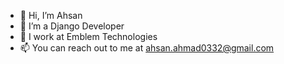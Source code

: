 - 👋 Hi, I’m Ahsan
- 👀 I’m a Django Developer
- 💼 I work at Emblem Technologies
- 📫 You can reach out to me at ahsan.ahmad0332@gmail.com

<!---
Ahsan0332/Ahsan0332 is a ✨ special ✨ repository because its `README.md` (this file) appears on your GitHub profile.
You can click the Preview link to take a look at your changes.
--->
